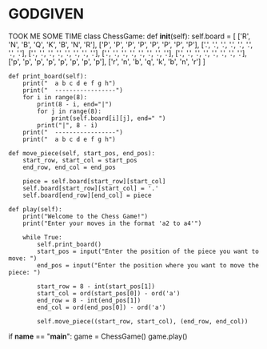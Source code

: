 # GODGIVEN
TOOK ME SOME TIME
class ChessGame:
    def __init__(self):
        self.board = [
            ['R', 'N', 'B', 'Q', 'K', 'B', 'N', 'R'],
            ['P', 'P', 'P', 'P', 'P', 'P', 'P', 'P'],
            ['.', '.', '.', '.', '.', '.', '.', '.'],
            ['.', '.', '.', '.', '.', '.', '.', '.'],
            ['.', '.', '.', '.', '.', '.', '.', '.'],
            ['.', '.', '.', '.', '.', '.', '.', '.'],
            ['p', 'p', 'p', 'p', 'p', 'p', 'p', 'p'],
            ['r', 'n', 'b', 'q', 'k', 'b', 'n', 'r']
        ]

    def print_board(self):
        print("  a b c d e f g h")
        print("  -----------------")
        for i in range(8):
            print(8 - i, end="|")
            for j in range(8):
                print(self.board[i][j], end=" ")
            print("|", 8 - i)
        print("  -----------------")
        print("  a b c d e f g h")

    def move_piece(self, start_pos, end_pos):
        start_row, start_col = start_pos
        end_row, end_col = end_pos

        piece = self.board[start_row][start_col]
        self.board[start_row][start_col] = '.'
        self.board[end_row][end_col] = piece

    def play(self):
        print("Welcome to the Chess Game!")
        print("Enter your moves in the format 'a2 to a4'")

        while True:
            self.print_board()
            start_pos = input("Enter the position of the piece you want to move: ")
            end_pos = input("Enter the position where you want to move the piece: ")

            start_row = 8 - int(start_pos[1])
            start_col = ord(start_pos[0]) - ord('a')
            end_row = 8 - int(end_pos[1])
            end_col = ord(end_pos[0]) - ord('a')

            self.move_piece((start_row, start_col), (end_row, end_col))


if __name__ == "__main__":
    game = ChessGame()
    game.play()
